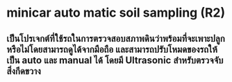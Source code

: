 # minicar auto matic soil sampling (R2)
## เป็นโปรเจกต์ที่ใช้รถในการตรวจสอบสภาพดินว่าพร้อมที่จะเพาะปลูกหรือไม่โดยสามารถดูได้จากมือถือ และสามารถปรับโหมดของรถให้เป็น auto และ manual ได้ โดยมี Ultrasonic สำหรับตรวจจับสิ่งกีดขวาง
